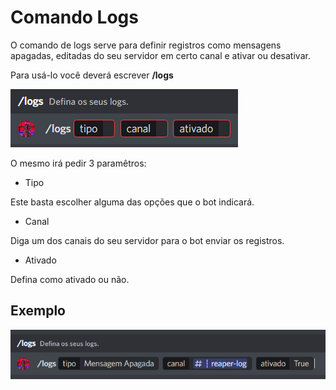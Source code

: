 # Comando Logs

O comando de logs serve para definir registros como mensagens apagadas, editadas do seu servidor em certo canal e ativar ou desativar.

Para usá-lo você deverá escrever **/logs**

<img src="images/logs.png">

O mesmo irá pedir 3 paramêtros:

- Tipo

Este basta escolher alguma das opções que o bot indicará.

- Canal

Diga um dos canais do seu servidor para o bot enviar os registros.

- Ativado

Defina como ativado ou não.

## Exemplo 

<img src="images/logsex.png">